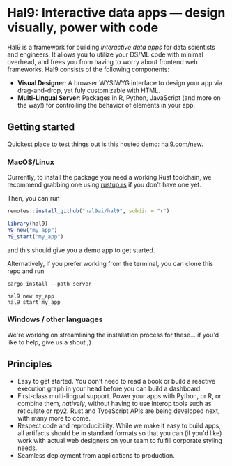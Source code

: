# Hal9: Interactive data apps &mdash; design visually, power with code

Hal9 is a framework for building *interactive data apps* for data scientists and engineers. It allows you to utilize your DS/ML code with minimal overhead, and frees you from having to worry about frontend web frameworks. Hal9 consists of the following components:

- **Visual Designer**: A browser WYSIWYG interface to design your app via drag-and-drop, yet fuly customizable with HTML.
- **Multi-Lingual Server**: Packages in R, Python, JavaScript (and more on the way!) for controlling the behavior of elements in your app.

## Getting started

Quickest place to test things out is this hosted demo: [hal9.com/new](https://hal9.com/new).

### MacOS/Linux

Currently, to install the package you need a working Rust toolchain, we recommend grabbing one using [rustup.rs](https://rustup.rs) if you don't have one yet.

Then, you can run

```r
remotes::install_github("hal9ai/hal9", subdir = "r")

library(hal9)
h9_new("my_app")
h9_start("my_app")
```

and this should give you a demo app to get started.

Alternatively, if you prefer working from the terminal, you can clone this repo and run

```
cargo install --path server

hal9 new my_app
hal9 start my_app
```

### Windows / other languages

We're working on streamlining the installation process for these... if you'd like to help, give us a shout ;)

## Principles

- Easy to get started. You don't need to read a book or build a reactive execution graph in your head
 before you can build a dashboard.
- First-class multi-lingual support. Power your apps with Python, or R, or combine them, *natively*, without having
to use interop tools such as reticulate or rpy2. Rust and TypeScript APIs are being developed next, with many more to come.
- Respect code and reproducibility. While we make it easy to build apps, all artifacts should be in standard formats
so that you can (if you'd like) work with actual web designers on your team to fulfill corporate styling needs.
- Seamless deployment from applications to production.
